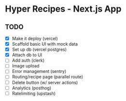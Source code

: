 # Hyper Recipes - Next.js App

## TODO

- [x] Make it deploy (vercel)
- [x] Scaffold basic UI with mock data
- [x] Set up db (vercel postgres)
- [x] Attach db to UI
- [ ] Add auth (clerk)
- [ ] Image upload
- [ ] Error management (sentry)
- [ ] Routing/recipe page (parallel route)
- [ ] Delete button (w/ server actions)
- [ ] Analytics (posthog)
- [ ] Ratelimiting (upstash)
